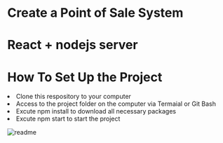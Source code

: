 
<h1>Create a Point of Sale System</h1>
<h1>React + nodejs server</h1>

<h1>How To Set Up the Project</h1>
<li>Clone this respository to your computer</li>
<li>Access to the project folder on the computer via Termaial or Git Bash</li>
<li>Excute npm install to download all necessary packages</li>
<li>Excute npm start to start the project</li>

![readme](https://github.com/ericomondi/react-pos/assets/139236060/31515a54-026c-4c39-b099-9375580a3bc1)
